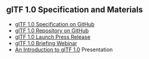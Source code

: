 ## glTF 1.0 Specification and Materials

*   [glTF 1.0 Specification on GitHub](https://github.com/KhronosGroup/glTF/blob/master/specification/README.md)
*   [glTF 1.0 Repository on GitHub](https://github.com/KhronosGroup/glTF)
*   [glTF 1.0 Launch Press Release](https://www.khronos.org/news/press/khronos-finalizes-gltf-1.0-specification)
*   [glTF 1.0 Briefing Webinar](https://www.youtube.com/watch?v=YXPeh2hy6Tc)
*   [An Introduction to glTF 1.0](https://www.khronos.org/assets/uploads/developers/library/overview/glTF-1.0-Introduction-Oct15.pdf) Presentation

